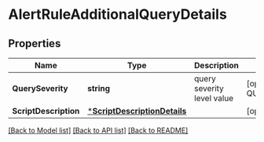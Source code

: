 # AlertRuleAdditionalQueryDetails

## Properties
Name | Type | Description | Notes
------------ | ------------- | ------------- | -------------
**QuerySeverity** | **string** | query severity level value | [optional] [default to QUERY_SEVERITY.NONE]
**ScriptDescription** | [***ScriptDescriptionDetails**](ScriptDescriptionDetails.md) |  | [optional] [default to null]

[[Back to Model list]](../README.md#documentation-for-models) [[Back to API list]](../README.md#documentation-for-api-endpoints) [[Back to README]](../README.md)

